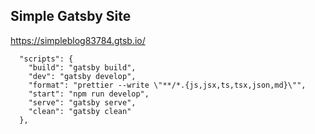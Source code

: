 ## Simple Gatsby Site

https://simpleblog83784.gtsb.io/

```
  "scripts": {
    "build": "gatsby build",
    "dev": "gatsby develop",
    "format": "prettier --write \"**/*.{js,jsx,ts,tsx,json,md}\"",
    "start": "npm run develop",
    "serve": "gatsby serve",
    "clean": "gatsby clean"
  },
```
